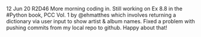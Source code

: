 12 Jun 20 R2D46
More morning coding in. Still working on Ex 8.8 in  the #Python book, PCC Vol. 1 by @ehmatthes
which involves returning a dictionary via user input to show artist & album names. Fixed a problem with pushing commits from my local repo to github. Happy about that!
